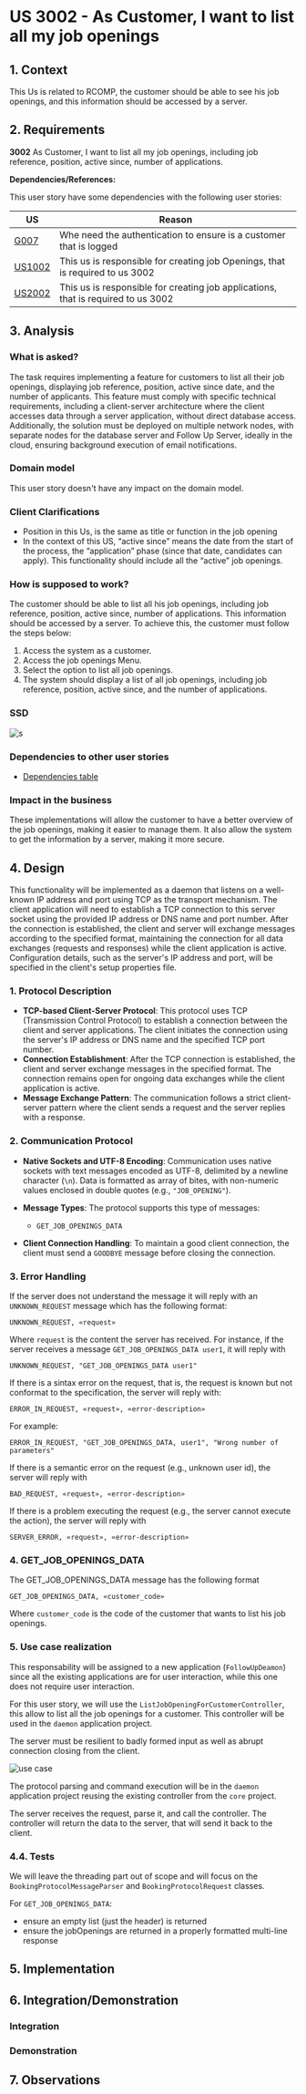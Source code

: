 # US 3002 - As Customer, I want to list all my job openings

## 1. Context

This Us is related to RCOMP, the customer should be able to see his job openings, and this information should be accessed by a server.

## 2. Requirements

**3002** As Customer, I want to list all my job openings, including job reference, position, active since, number of applications.

**Dependencies/References:**<a id="dependencias"></a>

This user story have some dependencies with the following user stories:


| US                                       | Reason                                                                            |
|------------------------------------------|-----------------------------------------------------------------------------------|
| [G007](../../SprintB/g007/readme.md)     | Whe need the authentication to ensure is a customer that is logged                |
| [US1002](../../SprintB/us1002/readme.md) | This us is responsible for creating job Openings, that is required to us 3002     |
| [US2002](../../SprintB/us2002/readme.md) | This us is responsible for creating job applications, that is required to us 3002 |

## 3. Analysis

### What is asked?
The task requires implementing a feature for customers to list all their job openings, displaying job reference, position, active since date, and the number of applicants. This feature must comply with specific technical requirements, including a client-server architecture where the client accesses data through a server application, without direct database access. Additionally, the solution must be deployed on multiple network nodes, with separate nodes for the database server and Follow Up Server, ideally in the cloud, ensuring background execution of email notifications.


### Domain model

This user story doesn't have any impact on the domain model.



### Client Clarifications
- Position in this Us, is the same as title or function in the job opening
- In the context of this US, “active since” means the date from the start of the process, the “application” phase (since that date, candidates can apply). This functionality should include all the “active” job openings.


### How is supposed to work?

The customer should be able to list all his job openings, including job reference, position, active since, number of applications. This information should be accessed by a server.
To achieve this, the customer must follow the steps below:
1. Access the system as a customer.
2. Access the job openings Menu.
3. Select the option to list all job openings.
4. The system should display a list of all job openings, including job reference, position, active since, and the number of applications.

### SSD
![s](SSD//ssd.svg)

### Dependencies to other user stories
- [Dependencies table](#dependencias)

### Impact in the business

These implementations will allow the customer to have a better overview of the job openings, making it easier to manage them. It also allow the system to get the information by a server, making it more secure. 



## 4. Design
This functionality will be implemented as a daemon that listens on a well-known IP address and port using TCP as the transport mechanism. 
The client application will need to establish a TCP connection to this server socket using the provided IP address or DNS name and port number. After the connection is established, the client and server will exchange messages according to the specified format, maintaining the connection for all data exchanges (requests and responses) while the client application is active. Configuration details, such as the server's IP address and port, will be specified in the client's setup properties file.


### 1. Protocol Description

- **TCP-based Client-Server Protocol**: This protocol uses TCP (Transmission Control Protocol) to establish a connection between the client and server applications. The client initiates the connection using the server's IP address or DNS name and the specified TCP port number.
- **Connection Establishment**: After the TCP connection is established, the client and server exchange messages in the specified format. The connection remains open for ongoing data exchanges while the client application is active.
- **Message Exchange Pattern**: The communication follows a strict client-server pattern where the client sends a request and the server replies with a response.

### 2. Communication Protocol

- **Native Sockets and UTF-8 Encoding**: Communication uses native sockets with text messages encoded as UTF-8, delimited by a newline character (`\n`). Data is formatted as array of bites, with non-numeric values enclosed in double quotes (e.g., `"JOB_OPENING"`).
- **Message Types**: The protocol supports this type of messages:
    - `GET_JOB_OPENINGS_DATA`
    
- **Client Connection Handling**: To maintain a good client connection, the client must send a `GOODBYE` message before closing the connection.

### 3. Error Handling


If the server does not understand the message it will reply with an `UNKNOWN_REQUEST` message which has the following format:

    UNKNOWN_REQUEST, «request»

Where `request` is the content the server has received. For instance, if the server receives a message `GET_JOB_OPENINGS_DATA user1`, it will reply with

    UNKNOWN_REQUEST, "GET_JOB_OPENINGS_DATA user1"

If there is a sintax error on the request, that is, the request is known but not conformat to the specification, the server will reply with:

    ERROR_IN_REQUEST, «request», «error-description» 

For example:

    ERROR_IN_REQUEST, "GET_JOB_OPENINGS_DATA, user1", "Wrong number of parameters"

If there is a semantic error on the request (e.g., unknown user id), the server will reply with

    BAD_REQUEST, «request», «error-description»

If there is a problem executing the request (e.g., the server cannot execute the action), the server will reply with

    SERVER_ERROR, «request», «error-description»


### 4. GET_JOB_OPENINGS_DATA

The GET_JOB_OPENINGS_DATA message has the following format

    GET_JOB_OPENINGS_DATA, «customer_code»

Where `customer_code` is the code of the customer that wants to list his job openings.



### 5. Use case realization

This responsability will be assigned to a new application (`FollowUpDeamon`) since all the existing applications are for user interaction, while this one does not require user interaction.



For this user story, we will use the `ListJobOpeningForCustomerController`, this allow to list all the job openings for a customer. This controller will be used in the `daemon` application project.

The server must be resilient to badly formed input as well as abrupt connection closing from the client.

![use case](SD//sd.svg)

The protocol parsing and command execution will be in the `daemon` application project reusing the existing controller from the `core` project.


The server receives the request, parse it, and call the controller. The controller will return the data to the server, that will send it back to the client.

### 4.4. Tests

We will leave the threading part out of scope and will focus on the `BookingProtocolMessageParser` and `BookingProtocolRequest` classes.


For `GET_JOB_OPENINGS_DATA`:
- ensure an empty list (just the header) is returned 
- ensure the jobOpenings are returned in a properly formatted multi-line response 





## 5. Implementation






## 6. Integration/Demonstration

### Integration


### Demonstration



## 7. Observations


